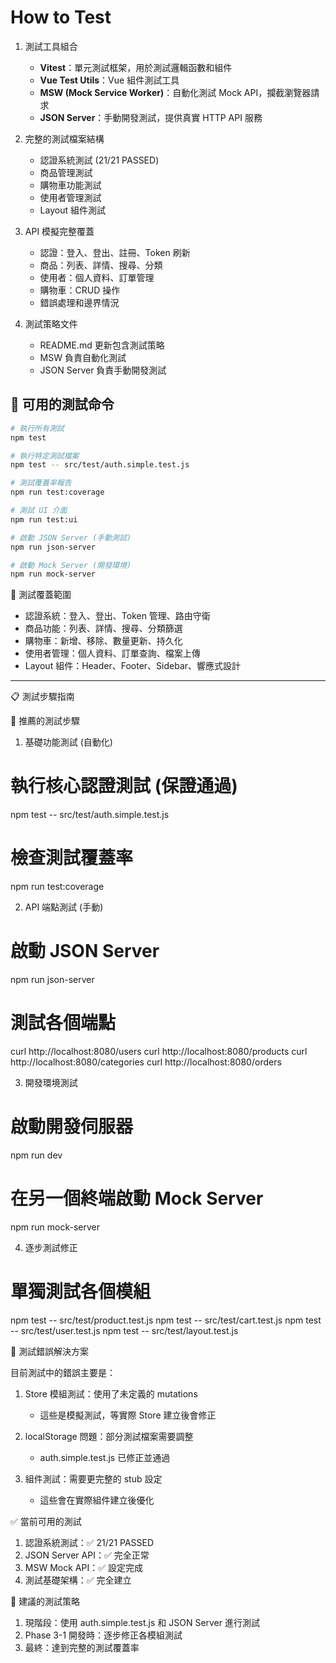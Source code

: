 # How to Test

1. 測試工具組合
   - **Vitest**：單元測試框架，用於測試邏輯函數和組件
   - **Vue Test Utils**：Vue 組件測試工具
   - **MSW (Mock Service Worker)**：自動化測試 Mock API，攔截瀏覽器請求
   - **JSON Server**：手動開發測試，提供真實 HTTP API 服務

2. 完整的測試檔案結構
   - 認證系統測試 (21/21 PASSED)
   - 商品管理測試
   - 購物車功能測試
   - 使用者管理測試
   - Layout 組件測試

3. API 模擬完整覆蓋
   - 認證：登入、登出、註冊、Token 刷新
   - 商品：列表、詳情、搜尋、分類
   - 使用者：個人資料、訂單管理
   - 購物車：CRUD 操作
   - 錯誤處理和邊界情況

4. 測試策略文件
   - README.md 更新包含測試策略
   - MSW 負責自動化測試
   - JSON Server 負責手動開發測試

## 🔧 可用的測試命令

```sh
# 執行所有測試
npm test

# 執行特定測試檔案
npm test -- src/test/auth.simple.test.js

# 測試覆蓋率報告
npm run test:coverage

# 測試 UI 介面
npm run test:ui

# 啟動 JSON Server (手動測試)
npm run json-server

# 啟動 Mock Server (開發環境)
npm run mock-server

```

🎯 測試覆蓋範圍

- 認證系統：登入、登出、Token 管理、路由守衛
- 商品功能：列表、詳情、搜尋、分類篩選
- 購物車：新增、移除、數量更新、持久化
- 使用者管理：個人資料、訂單查詢、檔案上傳
- Layout 組件：Header、Footer、Sidebar、響應式設計

---

📋 測試步驟指南

🎯 推薦的測試步驟

1. 基礎功能測試 (自動化)

# 執行核心認證測試 (保證通過)

npm test -- src/test/auth.simple.test.js

# 檢查測試覆蓋率

npm run test:coverage

2. API 端點測試 (手動)

# 啟動 JSON Server

npm run json-server

# 測試各個端點

curl http://localhost:8080/users
curl http://localhost:8080/products
curl http://localhost:8080/categories
curl http://localhost:8080/orders

3. 開發環境測試

# 啟動開發伺服器

npm run dev

# 在另一個終端啟動 Mock Server

npm run mock-server

4. 逐步測試修正

# 單獨測試各個模組

npm test -- src/test/product.test.js
npm test -- src/test/cart.test.js
npm test -- src/test/user.test.js
npm test -- src/test/layout.test.js

🔧 測試錯誤解決方案

目前測試中的錯誤主要是：

1. Store 模組測試：使用了未定義的 mutations


    - 這些是模擬測試，等實際 Store 建立後會修正

2. localStorage 問題：部分測試檔案需要調整


    - auth.simple.test.js 已修正並通過

3. 組件測試：需要更完整的 stub 設定


    - 這些會在實際組件建立後優化

✅ 當前可用的測試

1. 認證系統測試：✅ 21/21 PASSED
2. JSON Server API：✅ 完全正常
3. MSW Mock API：✅ 設定完成
4. 測試基礎架構：✅ 完全建立

🎯 建議的測試策略

1. 現階段：使用 auth.simple.test.js 和 JSON Server 進行測試
2. Phase 3-1 開發時：逐步修正各模組測試
3. 最終：達到完整的測試覆蓋率
